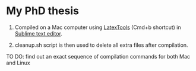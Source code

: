 My PhD thesis
==================

1. Compiled on a Mac computer using [LatexTools](https://github.com/SublimeText/LaTeXTools) (Cmd+b shortcut) in [Sublime text editor](http://www.sublimetext.com/).

2. cleanup.sh script is then used to delete all extra files after compilation.

TO DO: find out an exact sequence of compilation commands for both Mac and Linux
